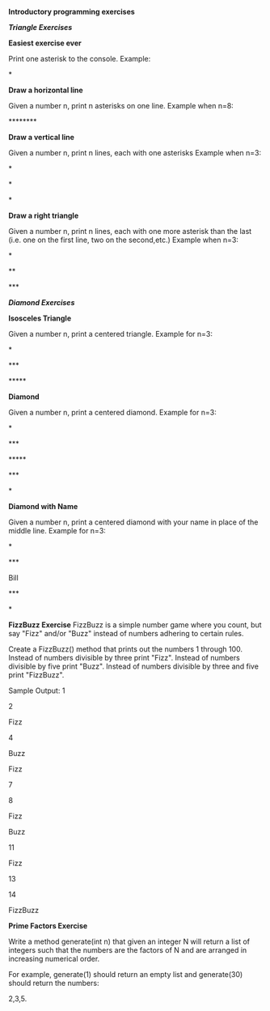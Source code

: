 ****Introductory programming exercises****

***Triangle Exercises***

**Easiest exercise ever**

Print one asterisk to the console.
Example:

\*

**Draw a horizontal line**

Given a number n, print n asterisks on one line.
Example when n=8:

\********

**Draw a vertical line**

Given a number n, print n lines, each with one asterisks
Example when n=3:

\*

\*

\*


**Draw a right triangle**

Given a number n, print n lines, each with one more asterisk than the last (i.e. one on the first line, two on the second,etc.)
Example when n=3:

\*

\**

\***

***Diamond Exercises***


**Isosceles Triangle**

Given a number n, print a centered triangle. Example for n=3:

  \*

 \***

\*****


**Diamond**


Given a number n, print a centered diamond. Example for n=3:


  \*

 \***

\*****

 \***

  \*

**Diamond with Name**

Given a number n, print a centered diamond with your name in place of the middle line. Example for n=3:

  \*

 \***

Bill

 \***

  \*

**FizzBuzz Exercise**
FizzBuzz is a simple number game where you count, but say "Fizz" and/or "Buzz" instead of numbers adhering to certain rules.

Create a FizzBuzz() method that prints out the numbers 1 through 100.
Instead of numbers divisible by three print "Fizz".
Instead of numbers divisible by five print "Buzz".
Instead of numbers divisible by three and five print "FizzBuzz".

Sample Output:
1

2

Fizz

4

Buzz

Fizz

7

8

Fizz

Buzz

11

Fizz

13

14

FizzBuzz


**Prime Factors Exercise**

Write a method generate(int n) that given an integer N will return a list of integers such that the numbers are the factors of N and are arranged in increasing numerical order.


For example, generate(1) should return an empty list and generate(30) should return the numbers:

2,3,5.